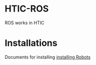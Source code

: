 # HTIC-ROS
ROS works in HTIC

# Installations
Documents for installing [installing Robots](https://github.com/saisriteja-kuppa/HTIC-ROS/blob/main/docs/robot_installations.md)
